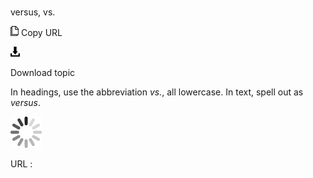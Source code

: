 # 

versus, vs.

![Copy URL](media/versus-vs/Copy.png)
Copy URL

![Download](media/versus-vs/Download.png)

Download topic

In headings, use the abbreviation *vs.*, all lowercase. In text, spell out as *versus*.

![In progress](media/versus-vs/activity-large.gif)

URL :
